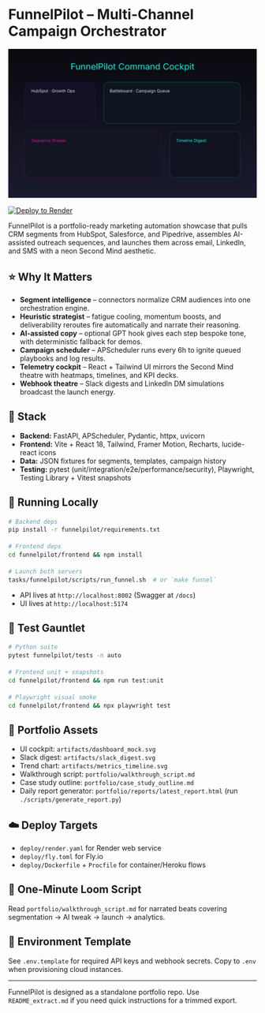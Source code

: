 # FunnelPilot – Multi-Channel Campaign Orchestrator

![FunnelPilot cockpit](artifacts/dashboard_mock.svg)

[![Deploy to Render](https://render.com/images/deploy-to-render-button.svg)](https://render.com/deploy?repo=https://github.com/calebkotz/funnelpilot)

FunnelPilot is a portfolio-ready marketing automation showcase that pulls CRM segments from HubSpot, Salesforce, and Pipedrive, assembles AI-assisted outreach sequences, and launches them across email, LinkedIn, and SMS with a neon Second Mind aesthetic.

## ⭐ Why It Matters
- **Segment intelligence** – connectors normalize CRM audiences into one orchestration engine.
- **Heuristic strategist** – fatigue cooling, momentum boosts, and deliverability reroutes fire automatically and narrate their reasoning.
- **AI-assisted copy** – optional GPT hook gives each step bespoke tone, with deterministic fallback for demos.
- **Campaign scheduler** – APScheduler runs every 6h to ignite queued playbooks and log results.
- **Telemetry cockpit** – React + Tailwind UI mirrors the Second Mind theatre with heatmaps, timelines, and KPI decks.
- **Webhook theatre** – Slack digests and LinkedIn DM simulations broadcast the launch energy.

## 🧠 Stack
- **Backend:** FastAPI, APScheduler, Pydantic, httpx, uvicorn
- **Frontend:** Vite + React 18, Tailwind, Framer Motion, Recharts, lucide-react icons
- **Data:** JSON fixtures for segments, templates, campaign history
- **Testing:** pytest (unit/integration/e2e/performance/security), Playwright, Testing Library + Vitest snapshots

## 🚀 Running Locally
```bash
# Backend deps
pip install -r funnelpilot/requirements.txt

# Frontend deps
cd funnelpilot/frontend && npm install

# Launch both servers
tasks/funnelpilot/scripts/run_funnel.sh  # or `make funnel`
```
- API lives at `http://localhost:8002` (Swagger at `/docs`)
- UI lives at `http://localhost:5174`

## 🧪 Test Gauntlet
```bash
# Python suite
pytest funnelpilot/tests -n auto

# Frontend unit + snapshots
cd funnelpilot/frontend && npm run test:unit

# Playwright visual smoke
cd funnelpilot/frontend && npx playwright test
```

## 📸 Portfolio Assets
- UI cockpit: `artifacts/dashboard_mock.svg`
- Slack digest: `artifacts/slack_digest.svg`
- Trend chart: `artifacts/metrics_timeline.svg`
- Walkthrough script: `portfolio/walkthrough_script.md`
- Case study outline: `portfolio/case_study_outline.md`
- Daily report generator: `portfolio/reports/latest_report.html` (run `./scripts/generate_report.py`)

## ☁️ Deploy Targets
- `deploy/render.yaml` for Render web service
- `deploy/fly.toml` for Fly.io
- `deploy/Dockerfile` + `Procfile` for container/Heroku flows

## 🧭 One-Minute Loom Script
Read `portfolio/walkthrough_script.md` for narrated beats covering segmentation → AI tweak → launch → analytics.

## 🔌 Environment Template
See `.env.template` for required API keys and webhook secrets. Copy to `.env` when provisioning cloud instances.

---

FunnelPilot is designed as a standalone portfolio repo. Use `README_extract.md` if you need quick instructions for a trimmed export.
